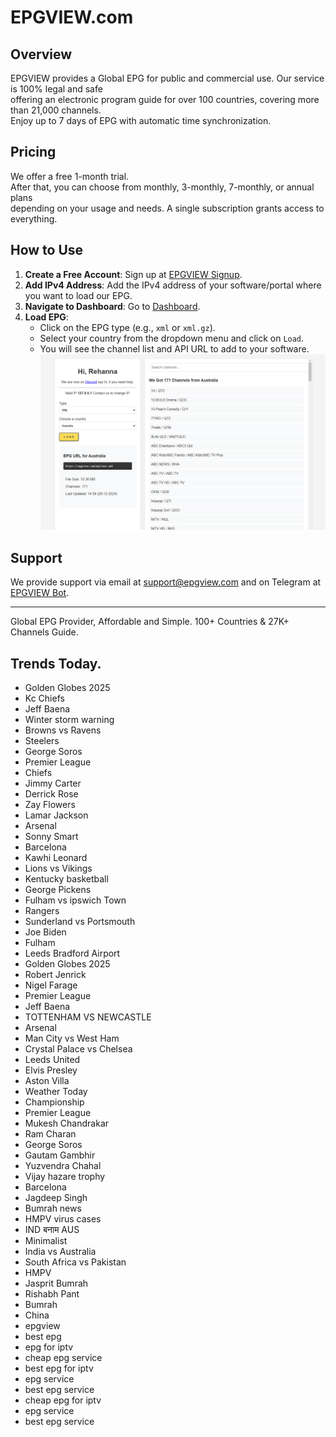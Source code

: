 # EPGVIEW.com



## Overview
EPGVIEW provides a Global EPG for public and commercial use. Our service is 100% legal and safe\
offering an electronic program guide for over 100 countries, covering more than 21,000 channels.\
Enjoy up to 7 days of EPG with automatic time synchronization.

## Pricing
We offer a free 1-month trial. \
After that, you can choose from monthly, 3-monthly, 7-monthly, or annual plans \
depending on your usage and needs. A single subscription grants access to everything.

## How to Use
1. **Create a Free Account**: Sign up at [EPGVIEW Signup](https://epgview.com/signup.php).
2. **Add IPv4 Address**: Add the IPv4 address of your software/portal where you want to load our EPG.
3. **Navigate to Dashboard**: Go to [Dashboard](https://epgview.com/dashboard.php).
4. **Load EPG**:
   - Click on the EPG type (e.g., `xml` or `xml.gz`).
   - Select your country from the dropdown menu and click on `Load`.
   - You will see the channel list and API URL to add to your software.
![EPGVIEW](img/dashboard.png)
## Support
We provide support via email at [support@epgview.com](mailto:support@epgview.com) and on Telegram at [EPGVIEW Bot](https://t.me/epgview_bot).

---

Global EPG Provider, Affordable and Simple. 100+ Countries & 27K+ Channels Guide.

## Trends Today.

- Golden Globes 2025
- Kc Chiefs
- Jeff Baena
- Winter storm warning
- Browns vs Ravens
- Steelers
- George Soros
- Premier League
- Chiefs
- Jimmy Carter
- Derrick Rose
- Zay Flowers
- Lamar Jackson
- Arsenal
- Sonny Smart
- Barcelona
- Kawhi Leonard
- Lions vs Vikings
- Kentucky basketball
- George Pickens
- Fulham vs ipswich Town
- Rangers
- Sunderland vs Portsmouth
- Joe Biden
- Fulham
- Leeds Bradford Airport
- Golden Globes 2025
- Robert Jenrick
- Nigel Farage
- Premier League
- Jeff Baena
- TOTTENHAM VS NEWCASTLE
- Arsenal
- Man City vs West Ham
- Crystal Palace vs Chelsea
- Leeds United
- Elvis Presley
- Aston Villa
- Weather Today
- Championship
- Premier League
- Mukesh Chandrakar
- Ram Charan
- George Soros
- Gautam Gambhir
- Yuzvendra Chahal
- Vijay hazare trophy
- Barcelona
- Jagdeep Singh
- Bumrah news
- HMPV virus cases
- IND बनाम AUS
- Minimalist
- India vs Australia
- South Africa vs Pakistan
- HMPV
- Jasprit Bumrah
- Rishabh Pant
- Bumrah
- China
- epgview
- best epg
- epg for iptv
- cheap epg service
- best epg for iptv
- epg service
- best epg service
- cheap epg for iptv
- epg service
- best epg service
